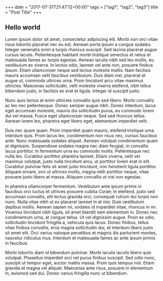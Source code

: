 +++
date = "2017-07-31T21:47:12+00:00"
tags = ["tag1", "tag2", "tag3"]
title = "Post Title"
+++


## Hello world

Lorem ipsum dolor sit amet, consectetur adipiscing elit. Morbi non orci vitae risus lobortis placerat nec eu est. Aenean porta ipsum a congue sodales. Integer venenatis enim a turpis rhoncus suscipit. Sed lacinia placerat augue cursus iaculis. Pellentesque habitant morbi tristique senectus et netus et malesuada fames ac turpis egestas. Aenean iaculis nibh sed leo mollis, eu vestibulum ex viverra. In lectus odio, laoreet vel ante non, posuere finibus ipsum. Etiam ullamcorper neque sed lectus molestie mollis. Nam facilisis mauris accumsan velit faucibus vestibulum. Duis diam nisl, placerat et augue ut, commodo ultrices urna. Proin tincidunt arcu vitae maximus ultricies. Maecenas sollicitudin, velit molestie viverra eleifend, nibh tellus bibendum justo, in facilisis ex erat et ligula. Integer id suscipit justo.

Nunc quis lectus at enim ultricies convallis quis sed libero. Morbi convallis ac leo nec pellentesque. Donec semper augue nibh. Donec interdum, lacus eget accumsan molestie, mauris dui sollicitudin purus, eu commodo lorem dui vel massa. Fusce eget ullamcorper neque. Sed sed rhoncus tellus. Aenean lorem leo, pharetra eget libero eget, elementum imperdiet velit.

Duis nec quam quam. Proin imperdiet quam mauris, eleifend tristique urna interdum quis. Proin lacus leo, condimentum non risus nec, cursus faucibus ante. Nunc malesuada sodales aliquet. Aenean volutpat condimentum quam at dignissim. Suspendisse sodales magna nec diam feugiat, in convallis lacus porttitor. In fermentum urna eu commodo mollis. Pellentesque nec nulla leo. Curabitur porttitor pharetra laoreet. Etiam viverra, velit vel maximus volutpat, justo nulla tincidunt arcu, ut porttitor lorem erat in elit. Curabitur pulvinar felis sit amet justo tincidunt, non hendrerit ligula porttitor. Aliquam ornare, orci ut ultrices mollis, magna nibh porttitor neque, vitae posuere justo libero at massa. Aliquam convallis ut nisi non egestas.

In pharetra ullamcorper fermentum. Vestibulum ante ipsum primis in faucibus orci luctus et ultrices posuere cubilia Curae; In eleifend, justo sed accumsan convallis, elit lectus gravida orci, consequat rutrum dui turpis non nunc. Nulla vitae nibh ut ex placerat laoreet in at nisi. Duis vestibulum dapibus mollis. Aenean sapien mi, sodales id imperdiet vitae, rhoncus in mi. Vivamus tincidunt nibh ligula, sit amet blandit sem elementum in. Donec nec condimentum urna, at congue tellus. Ut vel dignissim augue. Proin ex odio, sollicitudin tincidunt fringilla a, vehicula quis lacus. Donec finibus, tellus vitae finibus convallis, eros magna sollicitudin dui, et interdum libero justo sit amet elit. Orci varius natoque penatibus et magnis dis parturient montes, nascetur ridiculus mus. Interdum et malesuada fames ac ante ipsum primis in faucibus.

Morbi lobortis diam id bibendum pulvinar. Morbi iaculis iaculis libero quis volutpat. Phasellus imperdiet orci vel purus finibus suscipit. Sed odio nunc, suscipit ut tempor eget, auctor mattis massa. Proin quis tempus nisl. Etiam gravida et magna vel aliquet. Maecenas ante risus, posuere in elementum in, euismod sed dui. Donec varius fringilla nunc ut bibendum.